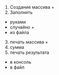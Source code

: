 1. Создание массива +
2. Заполнить
 - руками
 - случайно +
 - из файла
3. печать массива +
4. сумма
5. печать результата
 - в консоль
 - в файл